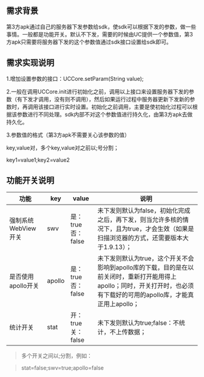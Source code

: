 需求背景
----

第3方apk通过自己的服务器下发参数给sdk，使sdk可以根据下发的参数，做一些事情。一般都是功能开关。默认不下发，需要的时候由UC提供一个参数值，第3方apk只需要将服务器下发的这个参数值通过sdk接口设置给sdk即可。

需求实现说明
----

1.增加设置参数的接口：UCCore.setParam(String value);

2.一般在调用UCCore.init进行初始化之前，调用以上接口来设置服务器下发的参数（有下发才调用，没有则不调用），然后如果运行过程中服务器更新下发新的参数时，再调用该接口进行实时设置。初始化之前调用，主要是使初始化过程可以根据该参数进行不同处理。sdk内部不对这个参数值进行持久化，由第3方apk去做持久化。

3.参数值的格式（第3方apk不需要关心该参数的值）

key,value对，多个key,value对之前以;号分割；

key1=value1;key2=value2

功能开关说明
----
|功能|key|value|说明|
| ----- |-----| -----|-----|
|强制系统WebView开关|swv|是：true 否：false|未下发则默认为false，初始化完成之后，再下发，则当允许多核的情况下，且为true，才会生效（如果是扫描浏览器的方式，还需要版本大于1.9.13）；|
|是否使用apollo开关|apollo|是：true 否：false|未下发则默认为true，这个开关不会影响到apollo库的下载，目的是在以前关闭时，重新打开能用得上apollo；同时，开关打开时，也必须有下载好的可用的apollo库，才能真正用上apollo；|
|统计开关|stat|开：true 关：false|未下发则默认为true;false：不统计，不上传数据；

 

>多个开关之间以;分割，例如：

>stat=false;swv=true;apollo=false